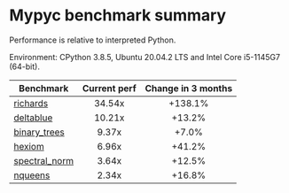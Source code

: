 # Mypyc benchmark summary

Performance is relative to interpreted Python.

Environment: CPython 3.8.5, Ubuntu 20.04.2 LTS and Intel Core i5-1145G7 (64-bit).

| Benchmark | Current perf | Change in 3 months |
| --- | :---: | :---: |
| [richards](benchmarks/richards.md) | 34.54x | +138.1% |
| [deltablue](benchmarks/deltablue.md) | 10.21x | +13.2% |
| [binary_trees](benchmarks/binary_trees.md) | 9.37x | +7.0% |
| [hexiom](benchmarks/hexiom.md) | 6.96x | +41.2% |
| [spectral_norm](benchmarks/spectral_norm.md) | 3.64x | +12.5% |
| [nqueens](benchmarks/nqueens.md) | 2.34x | +16.8% |
